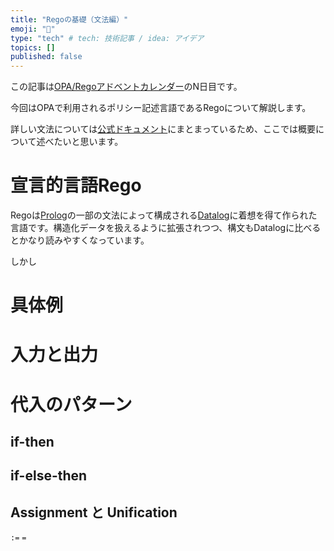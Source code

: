 ```yaml
---
title: "Regoの基礎（文法編）"
emoji: "📑"
type: "tech" # tech: 技術記事 / idea: アイデア
topics: []
published: false
---
```


この記事は[OPA/Regoアドベントカレンダー](https://adventar.org/calendars/6601)のN日目です。

今回はOPAで利用されるポリシー記述言語であるRegoについて解説します。

詳しい文法については[公式ドキュメント](https://www.openpolicyagent.org/docs/latest/policy-language/)にまとまっているため、ここでは概要について述べたいと思います。

# 宣言的言語Rego

Regoは[Prolog](https://ja.wikipedia.org/wiki/Prolog)の一部の文法によって構成される[Datalog](https://en.wikipedia.org/wiki/Datalog)に着想を得て作られた言語です。構造化データを扱えるように拡張されつつ、構文もDatalogに比べるとかなり読みやすくなっています。

しかし

# 具体例

# 入力と出力

# 代入のパターン

## if-then

## if-else-then

## Assignment と Unification

`:=` `=`